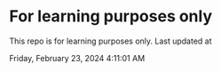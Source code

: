 # For learning purposes only
This repo is for learning purposes only.
Last updated at

Friday, February 23, 2024 4:11:01 AM

